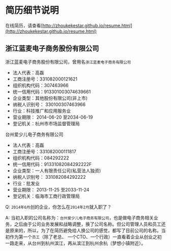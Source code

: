 # 简历细节说明
在线简历，请查看[http://zhoukekestar.github.io/resume.html](http://zhoukekestar.github.io/resume.html)

## 浙江蓝麦电子商务股份有限公司

浙江蓝麦电子商务股份有限公司，曾用名`浙江蓝麦电子商务有限公司`
* 法人代表：高磊
* 工商注册号：331082000121621
* 组织机构代码：307463966
* 统一信用代码：913301003074639661
* 企业类型：其他股份有限公司(非上市)
* 纳税人识别号： 330100307463966
* 行业：科技推广和应用服务业
* 营业期限： 2014-06-20 至2034-06-19
* 登记机关：杭州市市场监督管理局

台州爱少儿电子商务有限公司
* 法人代表：高磊
* 工商注册号：331082000111817
* 组织机构代码：084292222
* 统一信用代码：91331082084292222F
* 企业类型：一人有限责任公司(私营法人独资)
* 纳税人识别号： 331082084292222
* 行业：批发业
* 营业期限： 2013-11-25 至2033-11-24
* 登记机关：临海市工商行政管理局

Q: `2014年6月`创的企业，你怎么在`2014年2月`就入职了？

A: 当初入职的公司名称为：`台州爱少儿电子商务有限公司`，也是做电子商务相关业务，之后由于公司业务发展和战略调整，换了公司名称。但公司管理人员和员工还是原来的，所以，为了在简历避免给人换公司的感觉，都写了目前公司的名称。当初作为第一个`员工`（除了老总、 一个CTO、一个行政）一直看着企业从创业之初一路走来，从台州到杭州滨江，再从滨江到杭州余杭（梦想小镇附近）。
